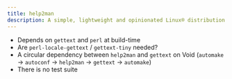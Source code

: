 ```yaml
---
title: help2man
description: A simple, lightweight and opinionated Linux® distribution based on musl libc and toybox
---
```


- Depends on `gettext` and `perl` at build-time
- Are `perl-locale-gettext` / `gettext-tiny` needed?
- A circular dependency between `help2man` and `gettext` on Void (`automake` -> `autoconf` -> `help2man` -> `gettext` -> `automake`)
- There is no test suite
